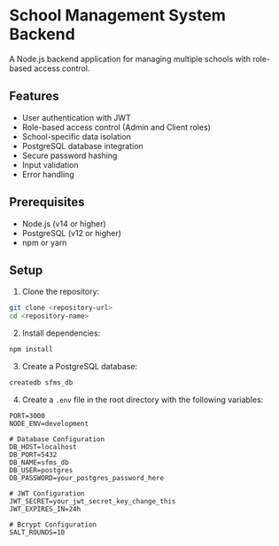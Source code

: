 # School Management System Backend

A Node.js backend application for managing multiple schools with role-based access control.

## Features

- User authentication with JWT
- Role-based access control (Admin and Client roles)
- School-specific data isolation
- PostgreSQL database integration
- Secure password hashing
- Input validation
- Error handling

## Prerequisites

- Node.js (v14 or higher)
- PostgreSQL (v12 or higher)
- npm or yarn

## Setup

1. Clone the repository:
```bash
git clone <repository-url>
cd <repository-name>
```

2. Install dependencies:
```bash
npm install
```

3. Create a PostgreSQL database:
```bash
createdb sfms_db
```

4. Create a `.env` file in the root directory with the following variables:
```
PORT=3000
NODE_ENV=development

# Database Configuration
DB_HOST=localhost
DB_PORT=5432
DB_NAME=sfms_db
DB_USER=postgres
DB_PASSWORD=your_postgres_password_here

# JWT Configuration
JWT_SECRET=your_jwt_secret_key_change_this
JWT_EXPIRES_IN=24h

# Bcrypt Configuration
SALT_ROUNDS=10
```